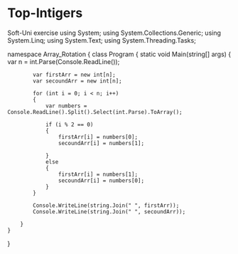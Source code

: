 # Top-Intigers
Soft-Uni exercise
using System;
using System.Collections.Generic;
using System.Linq;
using System.Text;
using System.Threading.Tasks;

namespace Array_Rotation
{
    class Program
    {
        static void Main(string[] args)
        {
            var n = int.Parse(Console.ReadLine());

            var firstArr = new int[n];
            var secoundArr = new int[n];

            for (int i = 0; i < n; i++)
            {
                var numbers = Console.ReadLine().Split().Select(int.Parse).ToArray();

                if (i % 2 == 0)
                {
                    firstArr[i] = numbers[0];
                    secoundArr[i] = numbers[1];

                }
                else
                {
                    firstArr[i] = numbers[1];
                    secoundArr[i] = numbers[0];
                }
            }

            Console.WriteLine(string.Join(" ", firstArr));
            Console.WriteLine(string.Join(" ", secoundArr));
            
        }
    }
}
